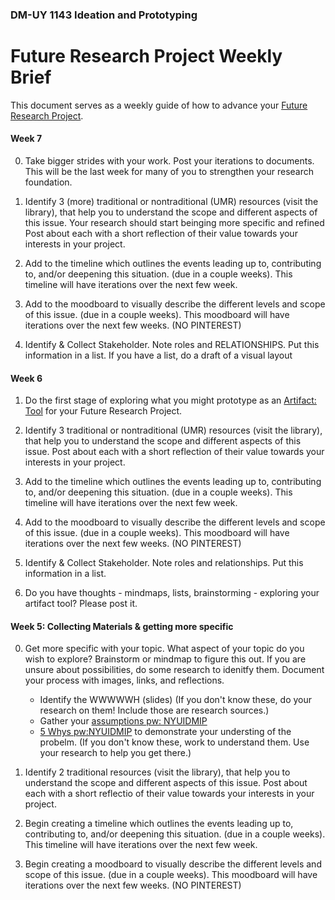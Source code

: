### DM-UY 1143  Ideation and Prototyping

# Future Research Project Weekly Brief

This document serves as a weekly guide of how to advance your [Future Research Project](Midterm.md).

#### Week 7

0. Take bigger strides with your work. Post your iterations to documents. This will be the last week for many of you to strengthen your research foundation.

1. Identify 3 (more) traditional or nontraditional (UMR) resources (visit the library), that help you to understand the scope and different aspects of this issue. <bold> Your research should start beinging more specific and refined </bold> Post about each with a short reflection of their value towards your interests in your project.

3. Add to the timeline which outlines the events leading up to, contributing to, and/or deepening this situation. (due in a couple weeks). This timeline will have iterations over the next few week.

5. Add to the moodboard to visually describe the different levels and scope of this issue. (due in a couple weeks). This moodboard will have iterations over the next few weeks. (NO PINTEREST)

6. Identify & Collect Stakeholder. Note roles and RELATIONSHIPS. Put this information in a list. If you have a list, do a draft of a visual layout


#### Week 6

1. Do the first stage of exploring what you might prototype as an [Artifact: Tool](Artifact_Tool.md) for your Future Research Project.

2. Identify 3 traditional or nontraditional (UMR) resources (visit the library), that help you to understand the scope and different aspects of this issue. Post about each with a short reflection of their value towards your interests in your project. 

3. Add to the timeline which outlines the events leading up to, contributing to, and/or deepening this situation. (due in a couple weeks). This timeline will have iterations over the next few week.

4. Add to the moodboard to visually describe the different levels and scope of this issue. (due in a couple weeks). This moodboard will have iterations over the next few weeks. (NO PINTEREST)

5. Identify & Collect Stakeholder. Note roles and relationships. Put this information in a list.

6. Do you have thoughts - mindmaps, lists, brainstorming - exploring your artifact tool? Please post it.

#### Week 5: Collecting Materials & getting more specific

0. Get more specific with your topic. What aspect of your topic do you wish to explore? Brainstorm or mindmap to figure this out. If you are unsure about possibilities, do some research to idenitfy them. Document your process with images, links, and reflections.
	- Identify the WWWWWH (slides) (If you don't know these, do your research on them! Include those are research sources.)
	- Gather your [assumptions pw: NYUIDMIP](https://miro.com/app/board/uXjVLWECVQo=/?share_link_id=191395479074) 
	- [5 Whys pw:NYUIDMIP](https://miro.com/app/board/uXjVLk2bckY=/?share_link_id=177816181183)  to demonstrate your understing of the probelm. (If you don't know these, work to understand them. Use your research to help you get there.)

1. Identify 2 traditional resources (visit the library), that help you to understand the scope and different aspects of this issue. Post about each with a short reflectio of their value towards your interests in your project. 

2. Begin creating a timeline which outlines the events leading up to, contributing to, and/or deepening this situation. (due in a couple weeks). This timeline will have iterations over the next few week.

3. Begin creating a moodboard to visually describe the different levels and scope of this issue. (due in a couple weeks). This moodboard will have iterations over the next few weeks. (NO PINTEREST)

